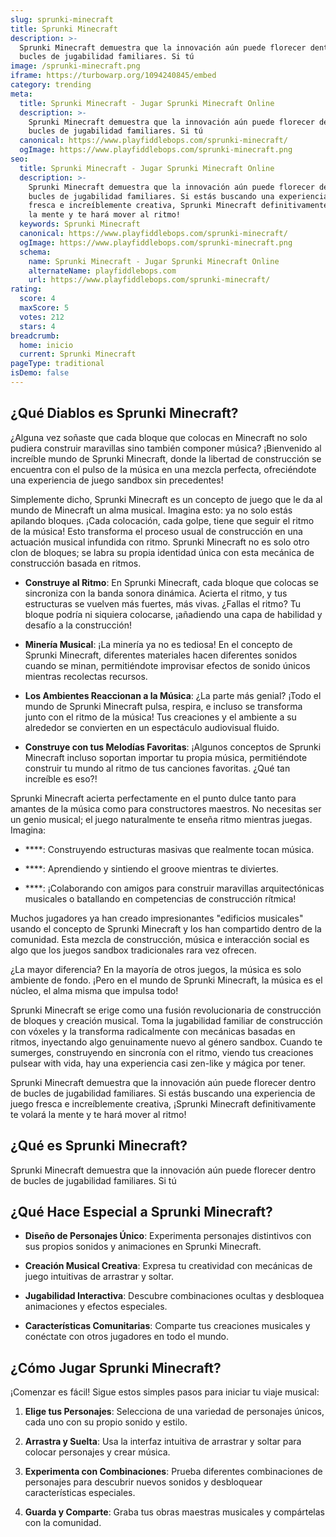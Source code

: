 ```yaml
---
slug: sprunki-minecraft
title: Sprunki Minecraft
description: >-
  Sprunki Minecraft demuestra que la innovación aún puede florecer dentro de
  bucles de jugabilidad familiares. Si tú
image: /sprunki-minecraft.png
iframe: https://turbowarp.org/1094240845/embed
category: trending
meta:
  title: Sprunki Minecraft - Jugar Sprunki Minecraft Online
  description: >-
    Sprunki Minecraft demuestra que la innovación aún puede florecer dentro de
    bucles de jugabilidad familiares. Si tú
  canonical: https://www.playfiddlebops.com/sprunki-minecraft/
  ogImage: https://www.playfiddlebops.com/sprunki-minecraft.png
seo:
  title: Sprunki Minecraft - Jugar Sprunki Minecraft Online
  description: >-
    Sprunki Minecraft demuestra que la innovación aún puede florecer dentro de
    bucles de jugabilidad familiares. Si estás buscando una experiencia de juego
    fresca e increíblemente creativa, Sprunki Minecraft definitivamente te volará
    la mente y te hará mover al ritmo!
  keywords: Sprunki Minecraft
  canonical: https://www.playfiddlebops.com/sprunki-minecraft/
  ogImage: https://www.playfiddlebops.com/sprunki-minecraft.png
  schema:
    name: Sprunki Minecraft - Jugar Sprunki Minecraft Online
    alternateName: playfiddlebops.com
    url: https://www.playfiddlebops.com/sprunki-minecraft/
rating:
  score: 4
  maxScore: 5
  votes: 212
  stars: 4
breadcrumb:
  home: inicio
  current: Sprunki Minecraft
pageType: traditional
isDemo: false
---
```


## ¿Qué Diablos es Sprunki Minecraft?

¿Alguna vez soñaste que cada bloque que colocas en Minecraft no solo pudiera construir maravillas sino también componer música? ¡Bienvenido al increíble mundo de Sprunki Minecraft, donde la libertad de construcción se encuentra con el pulso de la música en una mezcla perfecta, ofreciéndote una experiencia de juego sandbox sin precedentes!

Simplemente dicho, Sprunki Minecraft es un concepto de juego que le da al mundo de Minecraft un alma musical. Imagina esto: ya no solo estás apilando bloques. ¡Cada colocación, cada golpe, tiene que seguir el ritmo de la música! Esto transforma el proceso usual de construcción en una actuación musical infundida con ritmo. Sprunki Minecraft no es solo otro clon de bloques; se labra su propia identidad única con esta mecánica de construcción basada en ritmos.

- **Construye al Ritmo**: En Sprunki Minecraft, cada bloque que colocas se sincroniza con la banda sonora dinámica. Acierta el ritmo, y tus estructuras se vuelven más fuertes, más vivas. ¿Fallas el ritmo? Tu bloque podría ni siquiera colocarse, ¡añadiendo una capa de habilidad y desafío a la construcción!

- **Minería Musical**: ¡La minería ya no es tediosa! En el concepto de Sprunki Minecraft, diferentes materiales hacen diferentes sonidos cuando se minan, permitiéndote improvisar efectos de sonido únicos mientras recolectas recursos.

- **Los Ambientes Reaccionan a la Música**: ¿La parte más genial? ¡Todo el mundo de Sprunki Minecraft pulsa, respira, e incluso se transforma junto con el ritmo de la música! Tus creaciones y el ambiente a su alrededor se convierten en un espectáculo audiovisual fluido.

- **Construye con tus Melodías Favoritas**: ¡Algunos conceptos de Sprunki Minecraft incluso soportan importar tu propia música, permitiéndote construir tu mundo al ritmo de tus canciones favoritas. ¿Qué tan increíble es eso?!

Sprunki Minecraft acierta perfectamente en el punto dulce tanto para amantes de la música como para constructores maestros. No necesitas ser un genio musical; el juego naturalmente te enseña ritmo mientras juegas. Imagina:

- ****: Construyendo estructuras masivas que realmente tocan música.

- ****: Aprendiendo y sintiendo el groove mientras te diviertes.

- ****: ¡Colaborando con amigos para construir maravillas arquitectónicas musicales o batallando en competencias de construcción rítmica!

Muchos jugadores ya han creado impresionantes "edificios musicales" usando el concepto de Sprunki Minecraft y los han compartido dentro de la comunidad. Esta mezcla de construcción, música e interacción social es algo que los juegos sandbox tradicionales rara vez ofrecen.

¿La mayor diferencia? En la mayoría de otros juegos, la música es solo ambiente de fondo. ¡Pero en el mundo de Sprunki Minecraft, la música es el núcleo, el alma misma que impulsa todo!

Sprunki Minecraft se erige como una fusión revolucionaria de construcción de bloques y creación musical. Toma la jugabilidad familiar de construcción con vóxeles y la transforma radicalmente con mecánicas basadas en ritmos, inyectando algo genuinamente nuevo al género sandbox. Cuando te sumerges, construyendo en sincronía con el ritmo, viendo tus creaciones pulsear with vida, hay una experiencia casi zen-like y mágica por tener.

Sprunki Minecraft demuestra que la innovación aún puede florecer dentro de bucles de jugabilidad familiares. Si estás buscando una experiencia de juego fresca e increíblemente creativa, ¡Sprunki Minecraft definitivamente te volará la mente y te hará mover al ritmo!

## ¿Qué es Sprunki Minecraft?

Sprunki Minecraft demuestra que la innovación aún puede florecer dentro de bucles de jugabilidad familiares. Si tú

## ¿Qué Hace Especial a Sprunki Minecraft?

- **Diseño de Personajes Único**: Experimenta personajes distintivos con sus propios sonidos y animaciones en Sprunki Minecraft.

- **Creación Musical Creativa**: Expresa tu creatividad con mecánicas de juego intuitivas de arrastrar y soltar.

- **Jugabilidad Interactiva**: Descubre combinaciones ocultas y desbloquea animaciones y efectos especiales.

- **Características Comunitarias**: Comparte tus creaciones musicales y conéctate con otros jugadores en todo el mundo.

## ¿Cómo Jugar Sprunki Minecraft?

¡Comenzar es fácil! Sigue estos simples pasos para iniciar tu viaje musical:

1. **Elige tus Personajes**: Selecciona de una variedad de personajes únicos, cada uno con su propio sonido y estilo.

1. **Arrastra y Suelta**: Usa la interfaz intuitiva de arrastrar y soltar para colocar personajes y crear música.

1. **Experimenta con Combinaciones**: Prueba diferentes combinaciones de personajes para descubrir nuevos sonidos y desbloquear características especiales.

1. **Guarda y Comparte**: Graba tus obras maestras musicales y compártelas con la comunidad.